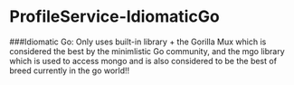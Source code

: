 # ProfileService-IdiomaticGo

###Idiomatic Go: 
    Only uses built-in library + the Gorilla Mux which is considered the best by the minimlistic Go community, and the mgo library which is used to access mongo and is also considered to be the best of breed currently in the go world!!


    

